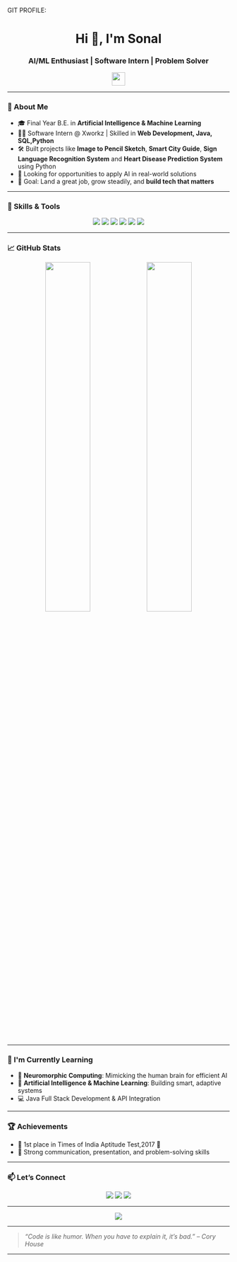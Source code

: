 GIT PROFILE:




<!-- GitHub Profile README.md -->

<h1 align="center">Hi 👋, I'm Sonal</h1>
<h3 align="center">AI/ML Enthusiast | Software Intern | Problem Solver</h3>

<p align="center">
  <img src="https://media.giphy.com/media/hvRJCLFzcasrR4ia7z/giphy.gif" width="30px"/>
</p>

---

### 🧠 About Me

- 🎓 Final Year B.E. in **Artificial Intelligence & Machine Learning**
- 👨‍💻 Software Intern @ Xworkz | Skilled in **Web Development, Java, SQL,Python**
- 🛠️ Built projects like **Image to Pencil Sketch**, **Smart City Guide**, **Sign Language Recognition System** and **Heart Disease Prediction System** using Python 
- 💼 Looking for opportunities to apply AI in real-world solutions
- 🎯 Goal: Land a great job, grow steadily, and **build tech that matters**

---

### 🔧 Skills & Tools

<p align="center">
  <img src="https://img.shields.io/badge/Java-ED8B00?style=for-the-badge&logo=java&logoColor=white"/>
  <img src="https://img.shields.io/badge/HTML5-E34F26?style=for-the-badge&logo=html5&logoColor=white"/>
  <img src="https://img.shields.io/badge/CSS3-1572B6?style=for-the-badge&logo=css3&logoColor=white"/>
  <img src="https://img.shields.io/badge/SQL-4479A1?style=for-the-badge&logo=mysql&logoColor=white"/>
  <img src="https://img.shields.io/badge/Python-3776AB?style=for-the-badge&logo=python&logoColor=white"/>
  <img src="https://img.shields.io/badge/Git-F05032?style=for-the-badge&logo=git&logoColor=white"/>
</p>

---

### 📈 GitHub Stats

<p align="center">
  <img src="https://github-readme-stats.vercel.app/api?username=SonalAcharya911&show_icons=true&theme=radical" width="45%"/>
  <img src="https://github-readme-streak-stats.herokuapp.com/?user=SonalAcharya911&theme=radical" width="45%"/>
<!--   ![GitHub Streak](https://github-readme-streak-stats.herokuapp.com/?user=SonalAcharya911&theme=radical)
 -->
</p>

---

### 🌱 I'm Currently Learning

- 🧠 **Neuromorphic Computing**: Mimicking the human brain for efficient AI
- 🤖 **Artificial Intelligence & Machine Learning**: Building smart, adaptive systems 
- 💻 Java Full Stack Development & API Integration


---

### 🏆 Achievements

- 🥇 1st place in Times of India Aptitude Test,2017 🧠
- 💬 Strong communication, presentation, and problem-solving skills
<!-- - 🌟 Taught peers & handled high-pressure situations (like fixing code minutes before a final seminar!) -->

---

### 📫 Let’s Connect

<p align="center">
  <a href="mailto:sonalacharya911@gmail.com"><img src="https://img.shields.io/badge/Gmail-D14836?style=for-the-badge&logo=gmail&logoColor=white"/></a>
  <a href="https://linkedin.com/in/sonal-karma-685107299/"><img src="https://img.shields.io/badge/LinkedIn-0077B5?style=for-the-badge&logo=linkedin&logoColor=white"/></a>
  <a href="https://instagram.com/golden_beads_8813/"><img src="https://img.shields.io/badge/Instagram-E4405F?style=for-the-badge&logo=instagram&logoColor=white"/></a>

</p>

---

<p align="center">
  <img src="https://quotes-github-readme.vercel.app/api?type=horizontal&theme=radical"/>
</p>

---

> *“Code is like humor. When you have to explain it, it’s bad.” – Cory House*

---


